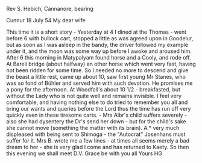 Rev S. Hebich, Cannanore, bearing

 Cunnur 18 July 54
My dear wife

This time it is a short story - Yesterday at 4 I dined at the Thomas - went before 6 with bullock cart, stopped a little as was agreed upon in Goodelur, but as soon as I was asleep in the bandy, the driver followed my example under it, and the moon was some way up before I awoke and aroused him. After 6 this morning in Matypalyam found horse and a Cooly, and rode off. At Bareli bridge (about halfway) an other horse which went very fast, having not been ridden for some time. So I needed no more to descend and give the beast a little rest, came up about 10, saw first young Mr Stanes, who was so fond of Bühler and served him with such devotion. He promises me a pony for the afternoon. At Woodfall's about 10 1/2 - breakfasted, but without the Lady who is not quite well and remains invisible. I feel very comfortable, and having nothing else to do tried to remember you all and bring our wants and queries before the Lord thus the time has run off very quickly even in these tiresome carts. - Mrs Albr's child suffers severely - also she had dysentery the Dr's send her down - but for the child's sake she cannot move (something the matter with its brain). A.<lbrecht>* very much displeased with being sent to Shimoga - the "Autocrat" Josenhans must suffer for it. Mrs B. wrote me a few lines - at times all seems merely a bad dream to her - she is very glad I come and has returned to Kaety. So then this evening we shall meet D.V. Grace be with you all
 Yours HG

